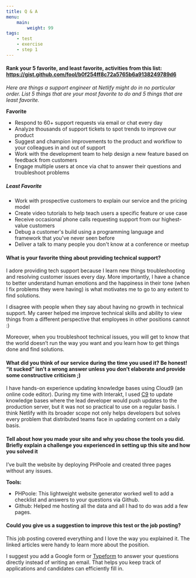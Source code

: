 ```yaml
---
title: Q & A
menu:
    main:
        weight: 99
tags:
    - test
    - exercise
    - step 1
---
```

#### Rank your 5 favorite, and least favorite, activities from this list: https://gist.github.com/fool/b0f254ff8c72a5765b6a9138249789d6
*Here are things a support engineer at Netlify might do in no particular order. List 5 things that are your most favorite to do and 5 things that are least favorite.*

**Favorite**
- Respond to 60+ support requests via email or chat every day
- Analyze thousands of support tickets to spot trends to improve our product
- Suggest and champion improvements to the product and workflow to your colleagues in and out of support
- Work with the development team to help design a new feature based on feedback from customers
- Engage multiple users at once via chat to answer their questions and troubleshoot problems

##### Least Favorite
- Work with prospective customers to explain our service and the pricing model
- Create video tutorials to help teach users a specific feature or use case
- Receive occasional phone calls requesting support from our highest-value customers
- Debug a customer's build using a programming language and framework that you've never seen before
- Deliver a talk to many people you don't know at a conference or meetup

#### What is your favorite thing about providing technical support?
I adore providing tech support because I learn new things troubleshooting and resolving customer issues every day. More importantly, I have a chance to better understand human emotions and the happiness in their tone (when I fix problems they were having) is what motivates me to go to any extent to find solutions.

I disagree with people when they say about having no growth in technical support. My career helped me improve technical skills and ability to view things from a different perspective that employees in other positions cannot :)

Moreover, when you troubleshoot technical issues, you will get to know that the world doesn’t run the way you want and you learn how to get things done and find solutions.

#### What did you think of our service during the time you used it?  Be honest!  “it sucked” isn’t a wrong answer unless you don’t elaborate and provide some constructive criticism ;)
I have hands-on experience updating knowledge bases using Cloud9 (an online code editor). During my time with Interakt, I used [C9](https://c9.io) to update knowledge bases where the lead developer would push updates to the production server, but it was not so practical to use on a regular basis. I think Netlify with its broader scope not only helps developers but solves every problem that distributed teams face in updating content on a daily basis.

#### Tell about how you made your site and why you chose the tools you did.  Briefly explain a challenge you experienced in setting up this site and how you solved it
I’ve built the website by deploying PHPoole and created three pages without any issues.

**Tools:**
- PHPoole: This lightweight website generator worked well to add a checklist and answers to your questions via Github. 
- Github: Helped me hosting all the data and all I had to do was add a few pages.

#### Could you give us a suggestion to improve this test or the job posting?
This job posting covered everything and I love the way you explained it. The linked articles were handy to learn more about the position. 

I suggest you add a Google form or [Typeform](https://typeform.com) to answer your questions directly instead of writing an email. That helps you keep track of applications and candidates can efficiently fill in.



